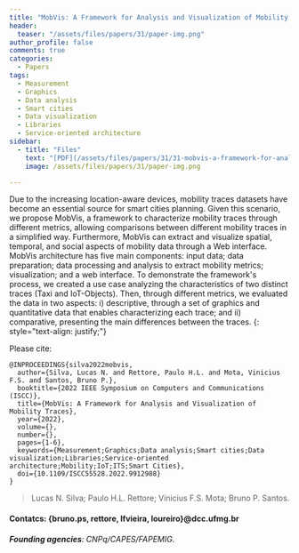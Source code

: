```yaml
---
title: "MobVis: A Framework for Analysis and Visualization of Mobility Traces"
header:
  teaser: "/assets/files/papers/31/paper-img.png"
author_profile: false
comments: true
categories:
  - Papers
tags:
  - Measurement
  - Graphics
  - Data analysis
  - Smart cities
  - Data visualization
  - Libraries
  - Service-oriented architecture
sidebar:
  - title: "Files"
    text: "[PDF](/assets/files/papers/31/31-mobvis-a-framework-for-analysis-and-visualization-of-mobility-traces.pdf){: .btn .btn--success}{: target=\"_blank\"} [DOI](https://doi.org/10.1109/ISCC55528.2022.9912988){: .btn .btn--success}{: target=\"_blank\"} [Talk PDF](/assets/files/papers/31/ISCC2022_MobVis_Presentation.pdf){: .btn .btn--info}{: target=\"_blank\"}"
    image: /assets/files/papers/31/paper-img.png

---
```


Due to the increasing location-aware devices, mobility traces datasets have become an essential source for smart cities planning. Given this scenario, we propose MobVis, a framework to characterize mobility traces through different metrics, allowing comparisons between different mobility traces in a simplified way. Furthermore, MobVis can extract and visualize spatial, temporal, and social aspects of mobility data through a Web interface. MobVis architecture has five main components: input data; data preparation; data processing and analysis to extract mobility metrics; visualization; and a web interface. To demonstrate the framework's process, we created a use case analyzing the characteristics of two distinct traces (Taxi and IoT-Objects). Then, through different metrics, we evaluated the data in two aspects: i) descriptive, through a set of graphics and quantitative data that enables characterizing each trace; and ii) comparative, presenting the main differences between the traces.
{: style="text-align: justify;"}

Please cite:
```TeX
@INPROCEEDINGS{silva2022mobvis,
  author={Silva, Lucas N. and Rettore, Paulo H.L. and Mota, Vinicius F.S. and Santos, Bruno P.},
  booktitle={2022 IEEE Symposium on Computers and Communications (ISCC)}, 
  title={MobVis: A Framework for Analysis and Visualization of Mobility Traces}, 
  year={2022},
  volume={},
  number={},
  pages={1-6},
  keywords={Measurement;Graphics;Data analysis;Smart cities;Data visualization;Libraries;Service-oriented architecture;Mobility;IoT;ITS;Smart Cities},
  doi={10.1109/ISCC55528.2022.9912988}
}
```
> Lucas N. Silva; Paulo H.L. Rettore; Vinicius F.S. Mota; Bruno P. Santos.
#### Contatcs: {bruno.ps, rettore, lfvieira, loureiro}@dcc.ufmg.br 
###### **Founding agencies**: CNPq/CAPES/FAPEMIG.

